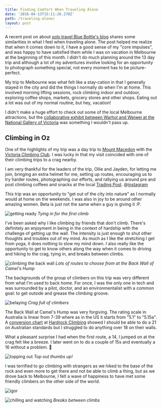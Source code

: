 ```yaml
---
title: Finding Comfort When Traveling Alone
date: '2016-04-13T15:11:26.270Z'
path: /traveling-alone/
layout: post
---
```

A recent post on about [solo travel Blue Bottle's blog](https://bluebottlecoffee.com/frequency/blue-bottle-culinary-solo-travel) shares some similarities in what I feel when traveling alone.
The post helped me realize that when it comes down to it, I have a good sense of my "core impulses", and was happy to have satisfied them while I was on vacation in Melbourne at the beginning of this month.
I didn't do much planning around the 13 day trip and although a lot of my adventures involve looking for an opportunity to photograph something special, not every moment has to be
picture-perfect.

My trip to Melbourne was what felt like a stay-cation in that I generally stayed in the city and did the things I normally do when I'm at home.
This involved morning lifting sessions, rock climbing indoor and outdoor, exploring coffee shops, markets, grocery stores and other shops.
Eating out a lot was out of my normal routine, but hey, vacation!

I didn't make a huge effort to check out some of the local Melbourne attractions, but the [collaborative exhibit between
Warhol and Weiwei at the National Gallery of Victoria](http://www.ngv.vic.gov.au/exhibition/andy-warhol-ai-wei-wei/) was something I wouldn't pass up.

## Climbing in Oz

One of the highlights of my trip was a day trip to [Mount Macedon](https://www.thecrag.com/climbing/australia/camels-hump/eastern-outcrops/area/626237892) with the [Victoria Climbing Club](http://vicclimb.org.au/events/beginners-fest-back-wall-camels-hump/). I was lucky in that my visit coincided
with one of their climbing trips to a crag nearby.

I am very thankful for the leaders of the trip, Ollie and Jayden, for letting me join, bringing an extra helmet for me, setting up routes, encouraging us to try harder routes, photographing our efforts, and rallying us around pre and post climbing coffees and snacks at the local [Trading Post](https://www.facebook.com/Mt-Macedon-Trading-Post-115565368525346/).
@[instagram](BECVNxKpZOS)

This trip was an opportunity to "get out of the city into nature" as I normally would at home on the weekends. I was also in joy to be around other amazing women. Beta is just not the same when a guy is giving it :P.

![getting ready](getting-ready.jpg)
_Tying in for the first climb_

I've been asked why I like climbing by friends that don't climb. There's definitely an enjoyment in being in the context of hardship with the challenge of getting up the wall.
The intensity is just enough to shut other thoughts and troubles out of my mind. As much as I like the stretching I get from yoga, it does nothing to slow my mind down.
I also really like the opportunity to get to know others along the way when it comes to driving and hiking to the crag, tying in, and breaks between climbs.

![climbing the back wall](climbing.jpg)
_Lots of routes to choose from at the Back Wall of Camel's Hump_

The backgrounds of the group of climbers on this trip was very different from what I'm used to back home.
For once, I was the only one in tech and was surrounded by a pilot, doctor, and an environmentalist with a common goal: to get outside and grease the climbing groove.

![belaying](belaying.jpg)
_Crag full of climbers_

The Back Wall at Camel's Hump was very forgiving. The rating scale in Australia is linear from 7-39 where as in the US it starts from "5.1" to "5.15a". A [conversion chart](http://www.rockclimbing.com/Articles/Introduction_to_Climbing/Difficulty_Grades_and_Conversions_529.html) at
[Hardrock Climbing](https://foursquare.com/v/hardrock-indoor-rock-climbing/4b058755f964a520f88c22e3) showed I should be able to do a 21 on Australian standards
but I struggled to do anything over 18 on their walls.

What a pleasant surprise I had when the first route, a 14, I jumped on at the crag felt like a breeze. I later went on to do a couple of 15s and eventually a 16 without a problem. :raised_hands:

![topping out](topping-out.jpg)
_Top out thumbs up!_

I was terrified to go climbing with strangers as we hiked to the base of the rock and even more to get there and not be able to climb a thing, but as we drove back to Melbourne, I felt a wave of happiness to have met some
friendly climbers on the other side of the world.

![igor](igor.jpg)

![chilling and watching](chilling-watching.jpg)
_Breaks between climbs_
